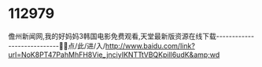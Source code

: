 # 112979
儋州新闻网,我的好妈妈3韩国电影免费观看,天堂最新版资源在线下载----------------------------🔐🔐点/此/进/入/http://www.baidu.com/link?url=NoK8PT47PahMhFH8Vie_jnciyIKNTTtVBQKpill6udK&amp;wd
